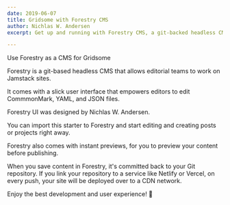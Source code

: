 ```yaml
---
date: 2019-06-07
title: Gridsome with Forestry CMS
author: Nichlas W. Andersen
excerpt: Get up and running with Forestry CMS, a git-backed headless CMS with a slick editing interface.

---
```

Use Forestry as a CMS for Gridsome

Forestry is a git-based headless CMS that allows editorial teams to work on Jamstack sites.

It comes with a slick user interface that empowers editors to edit CommmonMark, YAML, and JSON files.

Forestry UI was designed by Nichlas W. Andersen.

You can import this starter to Forestry and start editing and creating posts or projects right away.

Forestry also comes with instant previews, for you to preview your content before publishing.

When you save content in Forestry, it's committed back to your Git repository. If you link your repository to a service like Netlify or Vercel, on every push, your site will be deployed over to a CDN network.

Enjoy the best development and user experience! 🚀

